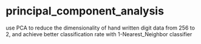 principal_component_analysis
============================

use PCA to reduce the dimensionality of hand written digit data from 256 to 2, and achieve better classification rate with 1-Nearest_Neighbor classifier